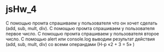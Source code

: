 # jsHw_4
C помощью промта спрашиваем у пользователя что он хочет сделать (add, sub, mult, div).
C помощью промта спрашиваем у пользователя первое число.
C помощью промта спрашиваем у пользователя второе число.
С помощью alert или console.log выводим результат действия (add, sub, mult, div) со всеми операндами (Н-р «2 + 3 = 5» )
